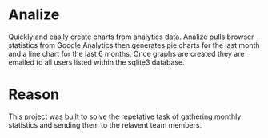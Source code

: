 # Analize
Quickly and easily create charts from analytics data. Analize pulls browser statistics from Google Analytics then generates pie charts for the last month and a line chart for the last 6 months. 
Once graphs are created they are emailed to all users listed within the sqlite3 database.

# Reason
This project was built to solve the repetative task of gathering monthly statistics and sending them to the relavent team members.

